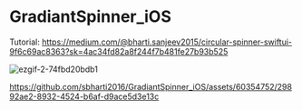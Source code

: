 # GradiantSpinner_iOS

Tutorial: https://medium.com/@bharti.sanjeev2015/circular-spinner-swiftui-9f6c69ac8363?sk=4ac34fd82a8f244f7b481fe27b93b525

![ezgif-2-74fbd20bdb1](https://github.com/sbharti2016/GradiantSpinner_iOS/assets/60354752/4091004e-3bf0-4a28-9eec-aa81a445e578)

https://github.com/sbharti2016/GradiantSpinner_iOS/assets/60354752/29892ae2-8932-4524-b6af-d9ace5d3e13c


